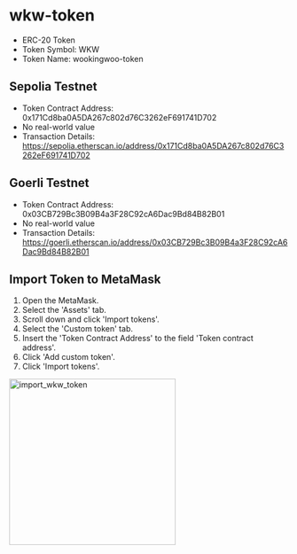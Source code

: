 # wkw-token

- ERC-20 Token
- Token Symbol: WKW
- Token Name: wookingwoo-token

## Sepolia Testnet

- Token Contract Address: 0x171Cd8ba0A5DA267c802d76C3262eF691741D702
- No real-world value
- Transaction Details: <https://sepolia.etherscan.io/address/0x171Cd8ba0A5DA267c802d76C3262eF691741D702>

## Goerli Testnet

- Token Contract Address: 0x03CB729Bc3B09B4a3F28C92cA6Dac9Bd84B82B01
- No real-world value
- Transaction Details: <https://goerli.etherscan.io/address/0x03CB729Bc3B09B4a3F28C92cA6Dac9Bd84B82B01>

## Import Token to MetaMask

1. Open the MetaMask.
2. Select the 'Assets' tab.
3. Scroll down and click 'Import tokens'.
4. Select the 'Custom token' tab.
5. Insert the 'Token Contract Address' to the field 'Token contract address'.
6. Click 'Add custom token'.
7. Click 'Import tokens'.

<img width="300" alt="import_wkw_token" src="https://user-images.githubusercontent.com/39684946/234286260-c651bca9-6383-4b29-a462-0c267d2ab1a0.png">

